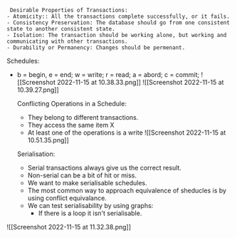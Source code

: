 	 Desirable Properties of Transactions:
	- Atomicity:: All the transactions complete successfully, or it fails.
	- Consistency Preservation: The database should go from one consistent state to another consistent state.
	- Isolation: The transaction should be working alone, but working and communicating with other transactions.
	- Durability or Permanency: Changes should be permenant.

Schedules:
- b = begin, e = end; w = write; r = read; a = abord; c = commit;
![[Screenshot 2022-11-15 at 10.38.33.png]]
![[Screenshot 2022-11-15 at 10.39.27.png]]

	Conflicting Operations in a Schedule:
	- They belong to different transactions.
	- They access the same item X
	- At least one of the operations is a write
![[Screenshot 2022-11-15 at 10.51.35.png]]

	Serialisation:
	- Serial transactions always give us the correct result.
	- Non-serial can be a bit of hit or miss.
	- We want to make serialisable schedules. 
	- The most common way to approach equivalence of sheducles is by using conflict equivalance.
	- We can test serialisability by using graphs:
		- If there is a loop it isn't serialisable.

![[Screenshot 2022-11-15 at 11.32.38.png]]


